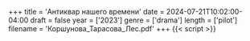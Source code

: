 +++
title = 'Антиквар нашего времени'
date = 2024-07-21T10:02:00-04:00
draft = false
year = ['2023']
genre = ['drama']
length = ['pilot']
filename = 'Коршунова_Тарасова_Лес.pdf'
+++
{{< script >}}